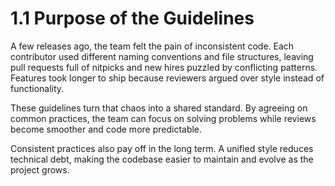 # 1.1 Purpose of the Guidelines

A few releases ago, the team felt the pain of inconsistent code. Each contributor used different naming conventions and file structures, leaving pull requests full of nitpicks and new hires puzzled by conflicting patterns. Features took longer to ship because reviewers argued over style instead of functionality.

These guidelines turn that chaos into a shared standard. By agreeing on common practices, the team can focus on solving problems while reviews become smoother and code more predictable.

Consistent practices also pay off in the long term. A unified style reduces technical debt, making the codebase easier to maintain and evolve as the project grows.

